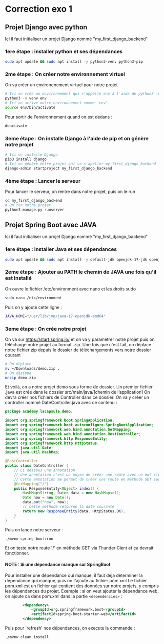 # Correction exo 1

## Projet Django avec python

Ici il faut initialiser un projet Django nommé "my_first_django_backend"

### 1ere étape : installer python et ses dépendances
```bash
sudo apt update && sudo apt install -y python3-venv python3-pip
```

### 2me étape : On créer notre environnement virtuel 
On va créer un environenement virtuel pour notre projet
```bash
# Ici on crée un environnement qui s'appelle env à l'aide de python3 -m venv
python3 -m venv env
# Ici on active notre environnement nommé 'env'
source env/bin/activate
```

Pour sortir de l'environnement quand on est dedans :
```bash
deactivate
```

### 3eme étape : On installe Django à l'aide de pip et on génère notre projet
```bash
# Ici on installe Django
pip3 install django
# Ici on génère notre projet qui va s'apeller my_first_django_backend
django-admin startproject my_first_django_backend
```

### 4ème étape : Lancer le serveur
Pour lancer le serveur, on rentre dans notre projet, puis on le run
```bash
cd my_first_django_backend
# On run notre projet
python3 manage.py runserver
```

## Projet Spring Boot avec JAVA

Ici il faut initialiser un projet Django nommé "my_first_django_backend"

### 1ere étape : installer Java et ses dépendances
```bash
sudo apt update && sudo apt install -y default-jdk openjdk-17-jdk openjdk-17-jre
```

### 2eme étape : Ajouter au PATH le chemin de JAVA une fois qu'il est installé
On ouvre le fichier /etc/environment avec nano et les droits sudo
```bash
sudo nano /etc/environment
```
Puis on y ajoute cette ligne :
```bash
JAVA_HOME="/usr/lib/jvm/java-17-openjdk-amd64"
```

### 3eme étape : On crée notre projet
On va sur https://start.spring.io/ et on va y paramétrer notre projet puis on télécharge notre projet au format .zip.
Une fois que c'est fait, on déplace notre fichier zip depuis le dossier de téléchargements vers notre dossier courant
```bash
# On déplace
mv ~/Downloads/demo.zip .
# On dézippe
unzip demo.zip
```
Et voilà, on a notre projet demo sous forme de dossier.
Un premier fichier .java est créé dans le dossier src/main/java/[chemin de l’application]
On devra créer nos fichiers de Controller dans ce dossier.
On va y créer un controller nommé DateController.java avec ce contenu :
```java
package academy.lacapsule.demo;

import org.springframework.boot.SpringApplication;
import org.springframework.boot.autoconfigure.SpringBootApplication;
import org.springframework.web.bind.annotation.GetMapping;
import org.springframework.web.bind.annotation.RestController;
import org.springframework.http.ResponseEntity;
import org.springframework.http.HttpStatus;
import java.util.Date;
import java.util.HashMap;

@RestController
public class DateController {
	// Ci dessous une annotation 
	// Une annotation c'est un moyen de créer une route avec un mot clé ici GetMapping
	// Cette annotation me permet de créer une route en methode GET sur la route '/'
    @GetMapping("/")
    public ResponseEntity<Object> index() {
        HashMap<String, Date> data = new HashMap<>();
        Date now = new Date();
        data.put("now", now);
		// Cette méthode retourne la date courante
        return new ResponseEntity(data, HttpStatus.OK);
    }
}
```

Puis on lance notre serveur : 
```bash
./mvnw spring-boot:run
```

Et on teste notre route '/' en méthode GET via Thunder Cient et ça devrait fonctionner.

#### NOTE : Si une dépendance manque sur SpringBoot
Pour installer une dépendance qui manque, il faut deja determiner la dépendance qui manque, puis on l'ajoute au fichier pom.xml
Le fichier pom.xml est un fichier qui contient des données sur notre projets, y compris les dépendances du projet.
Exemple : si on veut ajouter la dépendance web, on ajoute ca dans pom.xml dans la partie ```<dependencies>``` :
```xml
		<dependency>
      		<groupId>org.springframework.boot</groupId>
    		<artifactId>spring-boot-starter-web</artifactId>
	    </dependency>
```
Puis pour 'refresh' nos dépendances, on execute la commande :
```bash
./mvnw clean install
```
